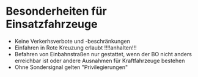 # Besonderheiten für Einsatzfahrzeuge
+ Keine Verkerhsverbote und -beschränkungen
+ Einfahren in Rote Kreuzung erlaubt !!!!anhalten!!!
+ Befahren von Einbahnstraßen nur gestattet, wenn der BO nicht anders erreichbar ist oder andere Ausnahmen für Kraftfahrzeuge bestehen
+ Ohne Sondersignal gelten "Privilegierungen"
